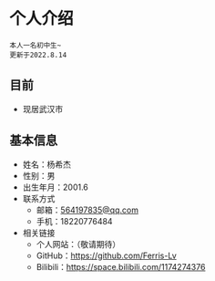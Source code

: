 # 个人介绍
```
本人一名初中生~
更新于2022.8.14
```
## 目前
- 现居武汉市

## 基本信息
- 姓名：杨希杰
- 性别：男
- 出生年月：2001.6
- 联系方式
  - 邮箱：564197835@qq.com
  - 手机：18220776484
- 相关链接
  - 个人网站：（敬请期待）
  - GitHub：https://github.com/Ferris-Lv
  - Bilibili：https://space.bilibili.com/1174274376